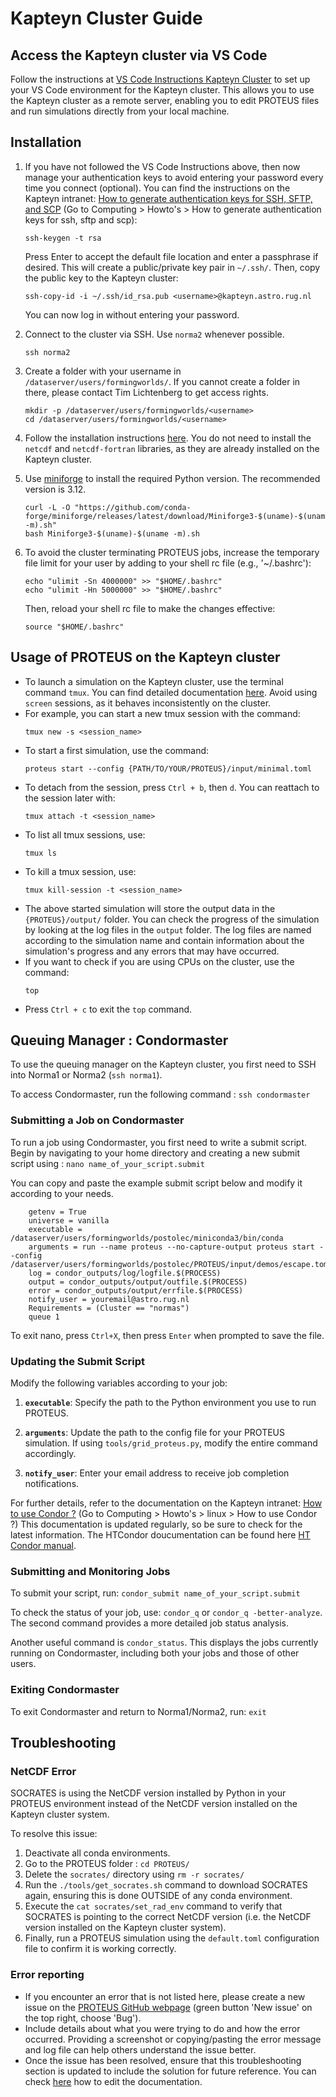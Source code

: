 # Kapteyn Cluster Guide


## Access the Kapteyn cluster via VS Code

Follow the instructions at [VS Code Instructions Kapteyn Cluster](https://docs.google.com/document/d/1Hm1J8x9CQ10dnyDJo1iohZHU6go_hxiUR7gTD2csv-M/edit?usp=sharing) to set up your VS Code environment for the Kapteyn cluster. This allows you to use the Kapteyn cluster as a remote server, enabling you to edit PROTEUS files and run simulations directly from your local machine.

## Installation

1. If you have not followed the VS Code Instructions above, then now manage your authentication keys to avoid entering your password every time you connect (optional). You can find the instructions on the Kapteyn intranet: [How to generate authentication keys for SSH, SFTP, and SCP](https://www.astro.rug.nl/intranet/computing/index.php) (Go to Computing > Howto's > How to generate authentication keys for ssh, sftp and scp):

    ```console
    ssh-keygen -t rsa
    ```
    Press Enter to accept the default file location and enter a passphrase if desired. This will create a public/private key pair in `~/.ssh/`.
    Then, copy the public key to the Kapteyn cluster:
    ```console
    ssh-copy-id -i ~/.ssh/id_rsa.pub <username>@kapteyn.astro.rug.nl
    ```
    You can now log in without entering your password.

2. Connect to the cluster via SSH. Use `norma2` whenever possible.

    ```console
    ssh norma2
    ```

3. Create a folder with your username in `/dataserver/users/formingworlds/`. If you cannot create a folder in there, please contact Tim Lichtenberg to get access rights.

    ```console
    mkdir -p /dataserver/users/formingworlds/<username>
    cd /dataserver/users/formingworlds/<username>
    ```

4. Follow the installation instructions [here](./installation.md). You do not need to install the `netcdf` and `netcdf-fortran` libraries, as they are already installed on the Kapteyn cluster.

5. Use [miniforge](https://github.com/conda-forge/miniforge) to install the required Python version. The recommended version is 3.12.

    ```console
    curl -L -O "https://github.com/conda-forge/miniforge/releases/latest/download/Miniforge3-$(uname)-$(uname -m).sh"
    bash Miniforge3-$(uname)-$(uname -m).sh
    ```

6. To avoid the cluster terminating PROTEUS jobs, increase the temporary file limit for your user by adding to your shell rc file (e.g., '~/.bashrc'):
    ```console
    echo "ulimit -Sn 4000000" >> "$HOME/.bashrc"
    echo "ulimit -Hn 5000000" >> "$HOME/.bashrc"
    ```
    Then, reload your shell rc file to make the changes effective:
    ```console
    source "$HOME/.bashrc"
    ```

## Usage of PROTEUS on the Kapteyn cluster

- To launch a simulation on the Kapteyn cluster, use the terminal command `tmux`. You can find detailed documentation [here](https://tmuxcheatsheet.com/). Avoid using `screen` sessions, as it behaves inconsistently on the cluster.
- For example, you can start a new tmux session with the command:
    ```console
    tmux new -s <session_name>
    ```
- To start a first simulation, use the command:
    ```console
    proteus start --config {PATH/TO/YOUR/PROTEUS}/input/minimal.toml
    ```
- To detach from the session, press `Ctrl + b`, then `d`. You can reattach to the session later with:
    ```console
    tmux attach -t <session_name>
    ```
- To list all tmux sessions, use:
    ```console
    tmux ls
    ```
- To kill a tmux session, use:
    ```console
    tmux kill-session -t <session_name>
    ```
- The above started simulation will store the output data in the `{PROTEUS}/output/` folder. You can check the progress of the simulation by looking at the log files in the `output` folder. The log files are named according to the simulation name and contain information about the simulation's progress and any errors that may have occurred.
- If you want to check if you are using CPUs on the cluster, use the command:
    ```console
    top
    ```
- Press `Ctrl + c` to exit the `top` command.

## Queuing Manager : Condormaster

To use the queuing manager on the Kapteyn cluster, you first need to SSH into Norma1 or Norma2 (```ssh norma1```).

To access Condormaster, run the following command : ```ssh condormaster```


### Submitting a Job on Condormaster
To run a job using Condormaster, you first need to write a submit script. Begin by navigating to your home directory and creating a new submit script using : ```nano name_of_your_script.submit```

You can copy and paste the example submit script below and modify it according to your needs.

```
    getenv = True
    universe = vanilla
    executable = /dataserver/users/formingworlds/postolec/miniconda3/bin/conda
    arguments = run --name proteus --no-capture-output proteus start --config /dataserver/users/formingworlds/postolec/PROTEUS/input/demos/escape.toml
    log = condor_outputs/log/logfile.$(PROCESS)
    output = condor_outputs/output/outfile.$(PROCESS)
    error = condor_outputs/output/errfile.$(PROCESS)
    notify_user = youremail@astro.rug.nl
    Requirements = (Cluster == "normas")
    queue 1
```

To exit nano, press `Ctrl+X`, then press `Enter` when prompted to save the file.

### Updating the Submit Script
Modify the following variables according to your job:

1. **`executable`**: Specify the path to the Python environment you use to run PROTEUS.

2. **`arguments`**: Update the path to the config file for your PROTEUS simulation. If using `tools/grid_proteus.py`, modify the entire command accordingly.

3. **`notify_user`**: Enter your email address to receive job completion notifications.


For further details, refer to the documentation on the Kapteyn intranet: [How to use Condor ?](https://www.astro.rug.nl/intranet/computing/index.php) (Go to Computing > Howto's > linux > How to use Condor ?)
This documentation is updated regularly, so be sure to check for the latest information. The HTCondor doucumentation can be found here [HT Condor manual](https://htcondor.readthedocs.io/en/latest/users-manual/submitting-a-job.html).

### Submitting and Monitoring Jobs
To submit your script, run: ```condor_submit name_of_your_script.submit```

To check the status of your job, use: ```condor_q``` or ```condor_q -better-analyze```.
The second command provides a more detailed job status analysis.

Another useful command is ```condor_status```. This displays the jobs currently running on Condormaster, including both your jobs and those of other users.

### Exiting Condormaster
To exit Condormaster and return to Norma1/Norma2, run: ```exit```

## Troubleshooting

### NetCDF Error

SOCRATES is using the NetCDF version installed by Python in your PROTEUS environment instead of the NetCDF version installed on the Kapteyn cluster system.

To resolve this issue:

1. Deactivate all conda environments.
2. Go to the PROTEUS folder : `cd PROTEUS/`
3. Delete the `socrates/` directory using `rm -r socrates/`
4. Run the `./tools/get_socrates.sh` command to download SOCRATES again, ensuring this is done OUTSIDE of any conda environment.
5. Execute the `cat socrates/set_rad_env` command to verify that SOCRATES is pointing to the correct NetCDF version (i.e. the NetCDF version installed on the Kapteyn cluster system).
6. Finally, run a PROTEUS simulation using the `default.toml` configuration file to confirm it is working correctly.

### Error reporting
- If you encounter an error that is not listed here, please create a new issue on the [PROTEUS GitHub webpage](https://github.com/FormingWorlds/PROTEUS/issues) (green button 'New issue' on the top right, choose 'Bug').
- Include details about what you were trying to do and how the error occurred. Providing a screenshot or copying/pasting the error message and log file can help others understand the issue better.
- Once the issue has been resolved, ensure that this troubleshooting section is updated to include the solution for future reference. You can check [here](./CONTRIBUTING.md) how to edit the documentation.
